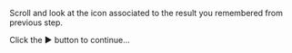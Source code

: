 Scroll and look at the icon associated to the result you remembered from previous step.

Click the **▶** button to continue...